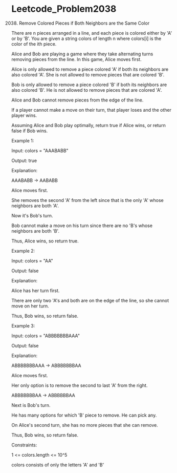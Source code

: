 # Leetcode_Problem2038




2038. Remove Colored Pieces if Both Neighbors are the Same Color




There are n pieces arranged in a line, and each piece is colored either by 'A' or by 'B'. You are given a string colors of length n where colors[i] is the color of the ith piece.




Alice and Bob are playing a game where they take alternating turns removing pieces from the line. In this game, Alice moves first.





Alice is only allowed to remove a piece colored 'A' if both its neighbors are also colored 'A'. She is not allowed to remove pieces that are colored 'B'.





Bob is only allowed to remove a piece colored 'B' if both its neighbors are also colored 'B'. He is not allowed to remove pieces that are colored 'A'.





Alice and Bob cannot remove pieces from the edge of the line.





If a player cannot make a move on their turn, that player loses and the other player wins.






Assuming Alice and Bob play optimally, return true if Alice wins, or return false if Bob wins.

 




Example 1:





Input: colors = "AAABABB"





Output: true





Explanation:





AAABABB -> AABABB





Alice moves first.






She removes the second 'A' from the left since that is the only 'A' whose neighbors are both 'A'.








Now it's Bob's turn.





Bob cannot make a move on his turn since there are no 'B's whose neighbors are both 'B'.





Thus, Alice wins, so return true.






Example 2:






Input: colors = "AA"






Output: false





Explanation:





Alice has her turn first.







There are only two 'A's and both are on the edge of the line, so she cannot move on her turn.






Thus, Bob wins, so return false.






Example 3:






Input: colors = "ABBBBBBBAAA"






Output: false






Explanation:






ABBBBBBBAAA -> ABBBBBBBAA






Alice moves first.







Her only option is to remove the second to last 'A' from the right.








ABBBBBBBAA -> ABBBBBBAA







Next is Bob's turn.







He has many options for which 'B' piece to remove. He can pick any.








On Alice's second turn, she has no more pieces that she can remove.







Thus, Bob wins, so return false.
 





Constraints:





1 <= colors.length <= 10^5







colors consists of only the letters 'A' and 'B'

